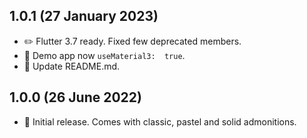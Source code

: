 ## 1.0.1 (27 January 2023)

- :pencil2: Flutter 3.7 ready. Fixed few deprecated members.
- :lipstick: Demo app now `useMaterial3:  true`.
- :memo: Update README.md.

## 1.0.0 (26 June 2022)

- :tada: Initial release. Comes with classic, pastel and solid admonitions.
